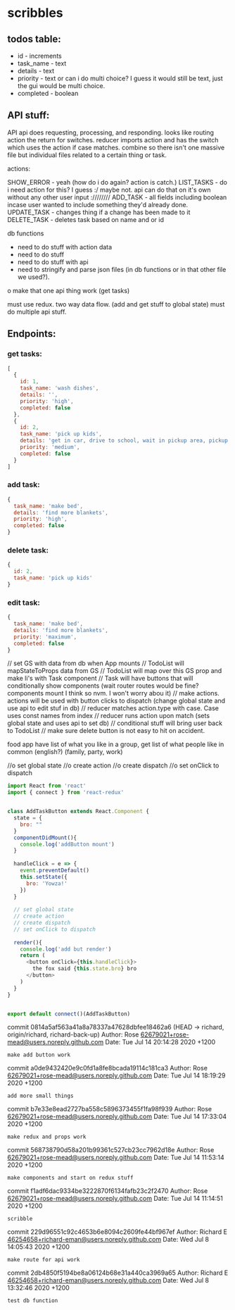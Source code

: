 # scribbles


## todos table:

* id - increments
* task_name - text
* details - text
* priority - text or can i do multi choice? I guess it would still be text, just the gui would be multi choice.
* completed - boolean

## API stuff:

API
  api does requesting, processing, and responding.
  looks like routing
action
  the return for switches.
reducer
  imports action and has the switch which uses the action if case matches.
  combine so there isn't one massive file but individual files related to a certain thing or task.

actions:

SHOW_ERROR - yeah (how do i do again? action is catch.)
LIST_TASKS - do i need action for this? I guess :/ maybe not. api can do that on it's own without any other user input :////////
ADD_TASK - all fields including boolean incase user wanted to include something they'd already done.
UPDATE_TASK - changes thing if a change has been made to it
DELETE_TASK - deletes task based on name and or id


db functions
  - need to do stuff with action data
  - need to do stuff
  - need to do stuff with api
  - need to stringify and parse json files (in db functions or in that other file we used?).

o make that one api thing work (get tasks)

must use redux.
  two way data flow. (add and get stuff to global state)
must do multiple api stuff.

## Endpoints:

### get tasks:
```js
[
  {
    id: 1,
    task_name: 'wash dishes',
    details: '',
    priority: 'high',
    completed: false
  },
  {
    id: 2,
    task_name: 'pick up kids',
    details: 'get in car, drive to school, wait in pickup area, pickup kid, ???.',
    priority: 'medium',
    completed: false
  }
]
```

### add task:
```js
{
  task_name: 'make bed',
  details: 'find more blankets',
  priority: 'high',
  completed: false
}
```

### delete task:
```js
{
  id: 2,
  task_name: 'pick up kids'
}
```

### edit task:
```js
{
  task_name: 'make bed',
  details: 'find more blankets',
  priority: 'maximum',
  completed: false
}
```

// set GS with data from db when App mounts
// TodoList will mapStateToProps data from GS
// TodoList will map over this GS prop and make li's with Task component
// Task will have buttons that will conditionally show components (wait router routes would be fine? components mount I think so nvm. I won't worry abou it)
// make actions. actions will be used with button clicks to dispatch (change global state and use api to edit stuf in db)
// reducer matches action.type with case. Case uses const names from index
// reducer runs action upon match (sets global state and uses api to set db)
// conditional stuff will bring user back to TodoList
// make sure delete button is not easy to hit on accident.




food app
have list of what you like
in a group, get list of what people like in common (english?)
(family, party, work)

//o set global state
//o create action
//o create dispatch
//o set onClick to dispatch

```js
import React from 'react'
import { connect } from 'react-redux'


class AddTaskButton extends React.Component {
  state = {
    bro: ""
  }
  componentDidMount(){
    console.log('addButton mount')
  }
  
  handleClick = e => {
    event.preventDefault()
    this.setState({
      bro: 'Yowza!'
    })
  }
  
  // set global state
  // create action
  // create dispatch
  // set onClick to dispatch
  
  render(){
    console.log('add but render')
    return (
      <button onClick={this.handleClick}>
        the fox said {this.state.bro} bro
      </button>
    )
  }
}


export default connect()(AddTaskButton)
```

commit 0814a5af563a41a8a78337a47628dbfee18462a6 (HEAD -> richard, origin/richard, richard-back-up)
Author: Rose <62679021+rose-mead@users.noreply.github.com>
Date:   Tue Jul 14 20:14:28 2020 +1200

    make add button work

commit a0de9432420e9c0fd1a8fe8bcada19114c181ca3
Author: Rose <62679021+rose-mead@users.noreply.github.com>
Date:   Tue Jul 14 18:19:29 2020 +1200

    add more small things

commit b7e33e8ead2727ba558c5896373455f1fa98f939
Author: Rose <62679021+rose-mead@users.noreply.github.com>
Date:   Tue Jul 14 17:33:04 2020 +1200

    make redux and props work

commit 568738790d58a201b99361c527cb23cc7962d18e
Author: Rose <62679021+rose-mead@users.noreply.github.com>
Date:   Tue Jul 14 11:53:14 2020 +1200

    make components and start on redux stuff

commit f1adf6dac9334be3222870f6134fafb23c2f2470
Author: Rose <62679021+rose-mead@users.noreply.github.com>
Date:   Tue Jul 14 11:14:51 2020 +1200

    scribble

commit 229d96551c92c4653b6e8094c2609fe44bf967ef
Author: Richard E <46254658+richard-eman@users.noreply.github.com>
Date:   Wed Jul 8 14:05:43 2020 +1200

    make route for api work

commit 2db4850f5194be8a06124b68e31a440ca3969a65
Author: Richard E <46254658+richard-eman@users.noreply.github.com>
Date:   Wed Jul 8 13:32:46 2020 +1200

    test db function

